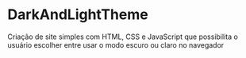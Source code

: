 # DarkAndLightTheme
Criação de site simples com HTML, CSS e JavaScript que possibilita o usuário escolher entre usar o modo escuro ou claro no navegador
